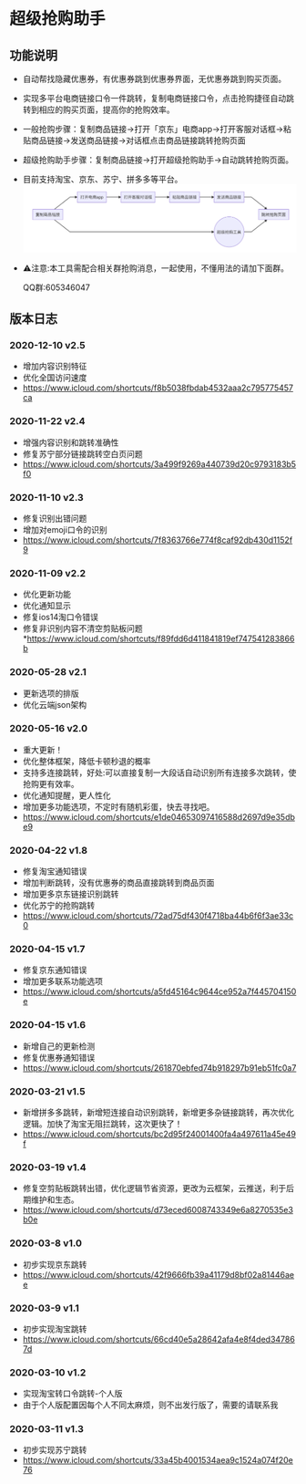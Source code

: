 # 超级抢购助手

## 功能说明

* 自动帮找隐藏优惠券，有优惠券跳到优惠券界面，无优惠券跳到购买页面。
* 实现多平台电商链接口令一件跳转，复制电商链接口令，点击抢购捷径自动跳转到相应的购买页面，提高你的抢购效率。
* 一般抢购步骤：复制商品链接→打开「京东」电商app→打开客服对话框→粘贴商品链接→发送商品链接→对话框点击商品链接跳转抢购页面
* 超级抢购助手步骤：复制商品链接→打开超级抢购助手→自动跳转抢购页面。
* 目前支持淘宝、京东、苏宁、拼多多等平台。
  ![流程图](assets/markdown-img-paste-20200311163640918.png)

* ⚠️注意:本工具需配合相关群抢购消息，一起使用，不懂用法的请加下面群。

  QQ群:605346047

## 版本日志

### 2020-12-10 v2.5
* 增加内容识别特征
* 优化全国访问速度
* https://www.icloud.com/shortcuts/f8b5038fbdab4532aaa2c795775457ca


### 2020-11-22 v2.4
* 增强内容识别和跳转准确性
* 修复苏宁部分链接跳转空白页问题
* https://www.icloud.com/shortcuts/3a499f9269a440739d20c9793183b5f0

### 2020-11-10 v2.3
* 修复识别出错问题
* 增加对emoji口令的识别
* https://www.icloud.com/shortcuts/7f8363766e774f8caf92db430d1152f9

### 2020-11-09 v2.2
* 优化更新功能
* 优化通知显示
* 修复ios14淘口令错误
* 修复非识别内容不清空剪贴板问题
*https://www.icloud.com/shortcuts/f89fdd6d411841819ef747541283866b

### 2020-05-28 v2.1
* 更新选项的排版
* 优化云端json架构

### 2020-05-16 v2.0
* 重大更新！
* 优化整体框架，降低卡顿秒退的概率
* 支持多连接跳转，好处:可以直接复制一大段话自动识别所有连接多次跳转，使抢购更有效率。
* 优化通知提醒，更人性化
* 增加更多功能选项，不定时有随机彩蛋，快去寻找吧。
* https://www.icloud.com/shortcuts/e1de04653097416588d2697d9e35dbe9

### 2020-04-22 v1.8
* 修复淘宝通知错误
* 增加判断跳转，没有优惠券的商品直接跳转到商品页面
* 增加更多京东链接识别跳转
* 优化苏宁的抢购跳转
* https://www.icloud.com/shortcuts/72ad75df430f4718ba44b6f6f3ae33c0

### 2020-04-15 v1.7
* 修复京东通知错误
* 增加更多联系功能选项
* https://www.icloud.com/shortcuts/a5fd45164c9644ce952a7f445704150e

### 2020-04-15 v1.6
* 新增自己的更新检测
* 修复优惠券通知错误
* https://www.icloud.com/shortcuts/261870ebfed74b918297b91eb51fc0a7

### 2020-03-21 v1.5
* 新增拼多多跳转，新增短连接自动识别跳转，新增更多杂链接跳转，再次优化逻辑。加快了淘宝无阻拦跳转，这次更快了！
* https://www.icloud.com/shortcuts/bc2d95f24001400fa4a497611a45e49f

### 2020-03-19 v1.4
* 修复空剪贴板跳转出错，优化逻辑节省资源，更改为云框架，云推送，利于后期维护和生态。
* https://www.icloud.com/shortcuts/d73eced6008743349e6a8270535e3b0e

### 2020-03-8 v1.0
* 初步实现京东跳转
* https://www.icloud.com/shortcuts/42f9666fb39a41179d8bf02a81446aee

### 2020-03-9 v1.1
* 初步实现淘宝跳转
* https://www.icloud.com/shortcuts/66cd40e5a28642afa4e8f4ded347867d

### 2020-03-10 v1.2
* 实现淘宝转口令跳转-个人版
* 由于个人版配置因每个人不同太麻烦，则不出发行版了，需要的请联系我

### 2020-03-11 v1.3
* 初步实现苏宁跳转
* https://www.icloud.com/shortcuts/33a45b4001534aea9c1524a074f20e76
